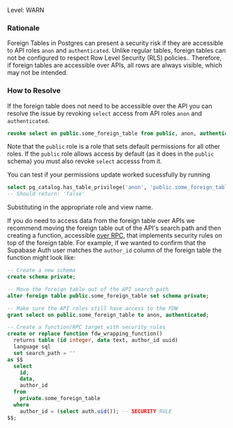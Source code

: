 Level: WARN

### Rationale

Foreign Tables in Postgres can present a security risk if they are accessible to API roles `anon` and `authenticated`. Unlike regular tables, foreign tables can not be configured to respect Row Level Security (RLS) policies.. Therefore, if foreign tables are accessible over APIs, all rows are always visible, which may not be intended.

### How to Resolve

If the foreign table does not need to be accessible over the API you can resolve the issue by revoking `select` access from API roles `anon` and `authenticated`.

```sql
revoke select on public.some_foreign_table from public, anon, authenticated;
```

Note that the `public` role is a role that sets default permissions for all other roles. If the `public` role allows access by default (as it does in the `public` schema) you must also revoke `select` accesss from it.

You can test if your permissions update worked sucessfully by running

```sql
select pg_catalog.has_table_privilege('anon', 'public.some_foreign_table'::regclass::oid, 'select')
-- Should return: 'false'
```

Substituting in the appropriate role and view name.

If you do need to access data from the foreign table over APIs we recommend moving the foreign table out of the API's search path and then creating a function, accessible [over RPC](https://supabase.com/docs/reference/javascript/rpc), that implements security rules on top of the foreign table. For example, if we wanted to confirm that the Supabase Auth user matches the `author_id` column of the foreign table the function might look like:

```sql
-- Create a new schema
create schema private;

-- Move the foreign table out of the API search path
alter foreign table public.some_foreign_table set schema private;

-- Make sure the API roles still have access to the FDW
grant select on public.some_foreign_table to anon, authenticated;

-- Create a function/RPC target with security rules
create or replace function fdw_wrapping_function()
  returns table (id integer, data text, author_id uuid)
  language sql
  set search_path = ''
as $$
  select
    id,
    data,
    author_id
  from
    private.some_foreign_table
  where
    author_id = (select auth.uid()); -- SECURITY RULE
$$;
```
